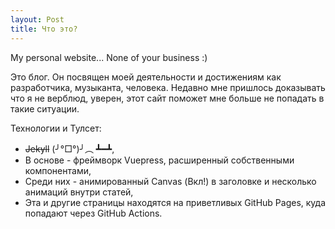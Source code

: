 ```yaml
---
layout: Post
title: Что это?
---
```


My personal website... None of your business :)

Это блог. Он посвящен моей деятельности и достижениям как разработчика, музыканта, человека. Недавно мне пришлось доказывать что я не верблюд, уверен, этот сайт поможет мне больше не попадать в такие ситуации.

Технологии и Тулсет:
- ~~Jekyll~~ (╯°□°)╯︵ ┻━┻,
- В основе - фреймворк Vuepress, расширенный собственными компонентами,
- Среди них - анимированный Canvas (Вкл!) в заголовке и несколько анимаций внутри статей,
- Эта и другие страницы находятся на приветливых GitHub Pages, куда попадают через GitHub Actions.